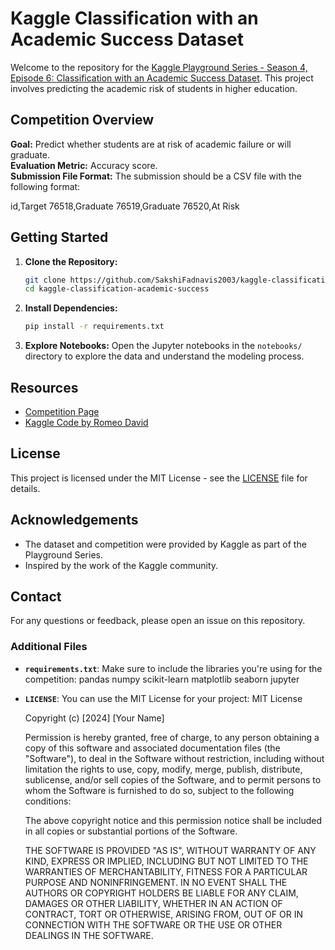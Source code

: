 # Kaggle Classification with an Academic Success Dataset

Welcome to the repository for the [Kaggle Playground Series - Season 4, Episode 6: Classification with an Academic Success Dataset](https://www.kaggle.com/competitions/playground-series-s4e6). This project involves predicting the academic risk of students in higher education.

## Competition Overview

**Goal:** Predict whether students are at risk of academic failure or will graduate.  
**Evaluation Metric:** Accuracy score.  
**Submission File Format:** The submission should be a CSV file with the following format:

id,Target
76518,Graduate
76519,Graduate
76520,At Risk


## Getting Started

1. **Clone the Repository:**

   ```bash
   git clone https://github.com/SakshiFadnavis2003/kaggle-classification-academic-success.git
   cd kaggle-classification-academic-success
   ```

2. **Install Dependencies:**

   ```bash
   pip install -r requirements.txt
   ```

3. **Explore Notebooks:**
   Open the Jupyter notebooks in the `notebooks/` directory to explore the data and understand the modeling process.

## Resources

- [Competition Page](https://www.kaggle.com/competitions/playground-series-s4e6)
- [Kaggle Code by Romeo David](https://www.kaggle.com/code/romeodavid/classification-of-academic-success/comments)

## License

This project is licensed under the MIT License - see the [LICENSE](LICENSE) file for details.

## Acknowledgements

- The dataset and competition were provided by Kaggle as part of the Playground Series.
- Inspired by the work of the Kaggle community.

## Contact

For any questions or feedback, please open an issue on this repository.


### **Additional Files**

- **`requirements.txt`**:
  Make sure to include the libraries you're using for the competition:
  pandas
  numpy
  scikit-learn
  matplotlib
  seaborn
  jupyter
  

- **`LICENSE`**:
  You can use the MIT License for your project:
  MIT License

  Copyright (c) [2024] [Your Name]

  Permission is hereby granted, free of charge, to any person obtaining a copy
  of this software and associated documentation files (the "Software"), to deal
  in the Software without restriction, including without limitation the rights
  to use, copy, modify, merge, publish, distribute, sublicense, and/or sell
  copies of the Software, and to permit persons to whom the Software is
  furnished to do so, subject to the following conditions:

  The above copyright notice and this permission notice shall be included in all
  copies or substantial portions of the Software.

  THE SOFTWARE IS PROVIDED "AS IS", WITHOUT WARRANTY OF ANY KIND, EXPRESS OR
  IMPLIED, INCLUDING BUT NOT LIMITED TO THE WARRANTIES OF MERCHANTABILITY,
  FITNESS FOR A PARTICULAR PURPOSE AND NONINFRINGEMENT. IN NO EVENT SHALL THE
  AUTHORS OR COPYRIGHT HOLDERS BE LIABLE FOR ANY CLAIM, DAMAGES OR OTHER
  LIABILITY, WHETHER IN AN ACTION OF CONTRACT, TORT OR OTHERWISE, ARISING FROM,
  OUT OF OR IN CONNECTION WITH THE SOFTWARE OR THE USE OR OTHER DEALINGS IN THE
  SOFTWARE.
 
